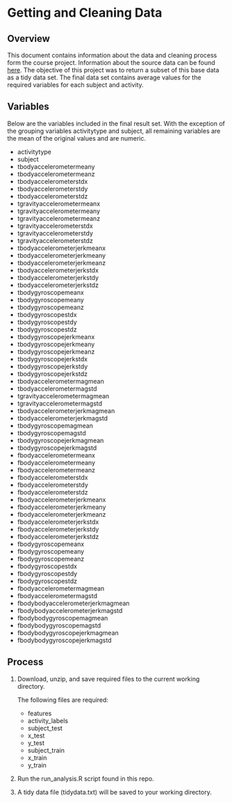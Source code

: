 # Getting and Cleaning Data #


## Overview ##
This document contains information about the data and cleaning process form the course project.  Information about the source data can be found [here](http://archive.ics.uci.edu/ml/datasets/Human+Activity+Recognition+Using+Smartphones).  The objective of this project was to return a subset of this base data as a tidy data set.  The final data set contains average values for the required variables for each subject and activity.

## Variables ##
Below are the variables included in the final result set.  With the exception of the grouping variables activitytype and subject, all remaining variables are the mean of the original values and are numeric.

- activitytype 
- subject
- tbodyaccelerometermeany
- tbodyaccelerometermeanz
- tbodyaccelerometerstdx
- tbodyaccelerometerstdy
- tbodyaccelerometerstdz
- tgravityaccelerometermeanx
- tgravityaccelerometermeany
- tgravityaccelerometermeanz
- tgravityaccelerometerstdx
- tgravityaccelerometerstdy
- tgravityaccelerometerstdz
- tbodyaccelerometerjerkmeanx
- tbodyaccelerometerjerkmeany
- tbodyaccelerometerjerkmeanz
- tbodyaccelerometerjerkstdx
- tbodyaccelerometerjerkstdy
- tbodyaccelerometerjerkstdz
- tbodygyroscopemeanx
- tbodygyroscopemeany
- tbodygyroscopemeanz
- tbodygyroscopestdx
- tbodygyroscopestdy
- tbodygyroscopestdz
- tbodygyroscopejerkmeanx
- tbodygyroscopejerkmeany
- tbodygyroscopejerkmeanz
- tbodygyroscopejerkstdx
- tbodygyroscopejerkstdy
- tbodygyroscopejerkstdz
- tbodyaccelerometermagmean
- tbodyaccelerometermagstd
- tgravityaccelerometermagmean
- tgravityaccelerometermagstd
- tbodyaccelerometerjerkmagmean
- tbodyaccelerometerjerkmagstd
- tbodygyroscopemagmean
- tbodygyroscopemagstd
- tbodygyroscopejerkmagmean
- tbodygyroscopejerkmagstd
- fbodyaccelerometermeanx
- fbodyaccelerometermeany
- fbodyaccelerometermeanz
- fbodyaccelerometerstdx
- fbodyaccelerometerstdy
- fbodyaccelerometerstdz
- fbodyaccelerometerjerkmeanx
- fbodyaccelerometerjerkmeany
- fbodyaccelerometerjerkmeanz
- fbodyaccelerometerjerkstdx
- fbodyaccelerometerjerkstdy
- fbodyaccelerometerjerkstdz
- fbodygyroscopemeanx
- fbodygyroscopemeany
- fbodygyroscopemeanz
- fbodygyroscopestdx
- fbodygyroscopestdy
- fbodygyroscopestdz
- fbodyaccelerometermagmean
- fbodyaccelerometermagstd
- fbodybodyaccelerometerjerkmagmean
- fbodybodyaccelerometerjerkmagstd
- fbodybodygyroscopemagmean
- fbodybodygyroscopemagstd
- fbodybodygyroscopejerkmagmean
- fbodybodygyroscopejerkmagstd

## Process ##

1. Download, unzip, and save required files to the current working directory.

	The following files are required:
	- features
	- activity_labels
	- subject_test
	- x_test
	- y_test
	- subject_train
	- x_train
	- y_train

2. Run the run_analysis.R script found in this repo.

3. A tidy data file (tidydata.txt) will be saved to your working directory.
